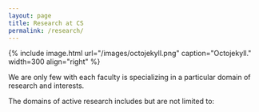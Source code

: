 ```yaml
---
layout: page
title: Research at CS
permalink: /research/
---
```


{% include image.html url="/images/octojekyll.png" caption="Octojekyll." width=300 align="right" %}

We are only few with each faculty is specializing in a particular domain of research and interests.

The domains of active research includes but are not limited to:
